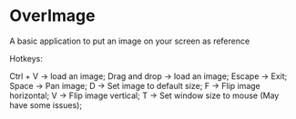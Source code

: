 # OverImage
A basic application to put an image on your screen as reference

Hotkeys:

Ctrl + V -> load an image;
Drag and drop -> load an image;
Escape -> Exit;
Space -> Pan image;
D -> Set image to default size;
F -> Flip image horizontal;
V -> Flip image vertical;
T -> Set window size to mouse (May have some issues);
